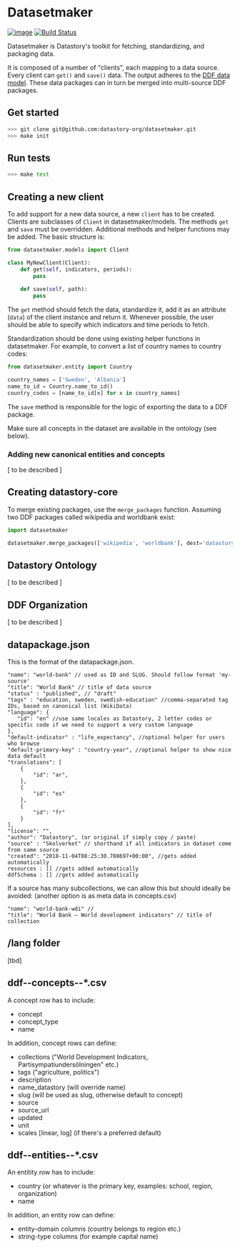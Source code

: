 # Datasetmaker
[![image](https://img.shields.io/pypi/v/datasetmaker.svg)](https://pypi.org/project/datasetmaker/)
[![Build Status](https://travis-ci.com/datastory-org/datasetmaker.svg?token=V6phAxmvf7gFqpigH6TT&branch=master)](https://travis-ci.com/datastory-org/datasetmaker)

Datasetmaker is Datastory's toolkit for fetching, standardizing, and packaging data.

It is composed of a number of "clients", each mapping to a data source. Every client can `get()` and `save()` data. The output adheres to the [DDF data model](https://open-numbers.github.io/ddf.html). These data packages can in turn be merged into multi-source DDF packages.

## Get started

```bash
>>> git clone git@github.com:datastory-org/datasetmaker.git
>>> make init
```

## Run tests

```bash
>>> make test
```

## Creating a new client

To add support for a new data source, a new `client` has to be created. Clients are subclasses of `Client` in datasetmaker/models. The methods `get` and `save` must be overridden. Additional methods and helper functions may be added. The basic structure is:

```python
from datasetmaker.models import Client

class MyNewClient(Client):
    def get(self, indicators, periods):
        pass
    
    def save(self, path):
        pass
```

The `get` method should fetch the data, standardize it, add it as an attribute (`data`) of the client instance and return it. Whenever possible, the user should be able to specify which indicators and time periods to fetch.

Standardization should be done using existing helper functions in datasetmaker. For example, to convert a list of country names to country codes:

```python
from datasetmaker.entity import Country

country_names = ['Sweden', 'Albania']
name_to_id = Country.name_to_id()
country_codes = [name_to_id[x] for x in country_names]
```

The `save` method is responsible for the logic of exporting the data to a DDF package.

Make sure all concepts in the dataset are available in the ontology (see below).


### Adding new canonical entities and concepts

[ to be described ]


## Creating datastory-core

To merge existing packages, use the `merge_packages` function. Assuming two DDF packages called wikipedia and worldbank exist:

```python
import datasetmaker

datasetmaker.merge_packages(['wikipedia', 'worldbank'], dest='datastory-core')
```


## Datastory Ontology

[ to be described ]


## DDF Organization

[ to be described ]


## datapackage.json

This is the format of the datapackage.json.

```
"name": "world-bank" // used as ID and SLUG. Should follow format 'my-source'
"title": "World Bank" // title of data source
"status" : "published", // "draft"
"tags" : "education, sweden, swedish-education" //comma-separated tag IDs, based on canonical list (WikiData)
"language": {
   "id": "en" //use same locales as Datastory, 2 letter codes or specific code if we need to support a very custom language
},
"default-indicator" : "life_expectancy", //optional helper for users who browse
"default-primary-key" : "country-year", //optional helper to show nice data default
"translations": [
    {
        "id": "ar",
    },
    {
        "id": "es"
    },
    {
        "id": "fr"
    }
],  
"license": "", 
"author": "Datastory", (or original if simply copy / paste)
"source" : "Skolverket" // shorthand if all indicators in dataset come from same source
"created": "2018-11-04T08:25:30.708697+00:00", //gets added automatically
resources : [] //gets added automatically
ddfSchema : [] //gets added automatically
```


If a source has many subcollections, we can allow this but should ideally be avoided: (another option is as meta data in concepts.csv)

```
"name": "world-bank-wdi" // 
"title": "World Bank – World development indicators" // title of collection
```

## /lang folder

[tbd]

## ddf--concepts--*.csv

A concept row has to include:
- concept
- concept_type
- name 

In addition, concept rows can define:
- collections ("World Development Indicators, Partisympatiundersölningen" etc.)
- tags ("agriculture, politics")
- description
- name_datastory (will override name)
- slug (will be used as slug, otherwise default to concept)
- source
- source_url
- updated
- unit
- scales [linear, log] (if there's a preferred default)


## ddf--entities--*.csv

An entitity row has to include:
- country (or whatever is the primary key, examples: school, region, organization)
- name 


In addition, an entity row can define:
- entity-domain columns (country belongs to region etc.) 
- string-type columns (for example capital name)
```
